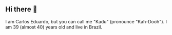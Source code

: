 ## Hi there 👋

I am Carlos Eduardo, but you can call me "Kadu" (pronounce "Kah-Dooh"). I am 39 (almost 40) years old and live in Brazil.




<!--
**kadu20es/kadu20es** is a ✨ _special_ ✨ repository because its `README.md` (this file) appears on your GitHub profile.

Here are some ideas to get you started:

- 🔭 I’m currently working on ...
- 🌱 I’m currently learning ...
- 👯 I’m looking to collaborate on ...
- 🤔 I’m looking for help with ...
- 💬 Ask me about ...
- 📫 How to reach me: ...
- 😄 Pronouns: ...
- ⚡ Fun fact: ...
-->

